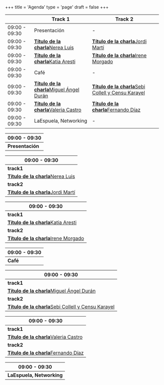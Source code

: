 +++
title = 'Agenda'
type = 'page'
draft = false
+++

<div class="hidden-small table">

|               | Track 1                                                                        | Track 2                                                                            |
| ------------- | ------------------------------------------------------------------------------ | ---------------------------------------------------------------------------------- |
| 09:00 - 09:30 | Presentación                                                                   | -                                                                                  |
| 09:00 - 09:30 | [**Título de la charla**Nerea Luis](/speakers/nerea-luis#talk)                 | [**Título de la charla**Jordi Martí](/speakers/jordi-marti#talk)                   |
| 09:00 - 09:30 | [**Título de la charla**Katia Aresti](/speakers/katia-aresti#talk)             | [**Título de la charla**Irene Morgado](/speakers/irene-morgado#talk)               |
| 09:00 - 09:30 | Café                                                                           | -                                                                                  |
| 09:00 - 09:30 | [**Título de la charla**Miguel Ángel Durán](/speakers/miguel-angel-duran#talk) | [**Título de la charla**Sebi Collell y Censu Karayel](/speakers/sebi-collell#talk) |
| 09:00 - 09:30 | [**Título de la charla**Valeria Castro](/speakers/valeria-castro#talk)         | [**Título de la charla**Fernando Díaz](/speakers/fernando-diaz#talk)               |
| 09:00 - 09:30 | LaEspuela, Networking                                                          | -                                                                                  |

</div>

<div class="hidden-big table">

| 09:00 - 09:30    |
| ---------------- |
| **Presentación** |

| 09:00 - 09:30                                                    |
| ---------------------------------------------------------------- |
| **track1**                                                       |
| [**Título de la charla**Nerea Luis](/speakers/nerea-luis#talk)   |
| **track2**                                                       |
| [**Título de la charla**Jordi Martí](/speakers/jordi-marti#talk) |

| 09:00 - 09:30                                                        |
| -------------------------------------------------------------------- |
| **track1**                                                           |
| [**Título de la charla**Katia Aresti](/speakers/katia-aresti#talk)   |
| **track2**                                                           |
| [**Título de la charla**Irene Morgado](/speakers/irene-morgado#talk) |

| 09:00 - 09:30 |
| ------------- |
| **Café**      |

| 09:00 - 09:30                                                                      |
| ---------------------------------------------------------------------------------- |
| **track1**                                                                         |
| [**Título de la charla**Miguel Ángel Durán](/speakers/miguel-angel-duran#talk)     |
| **track2**                                                                         |
| [**Título de la charla**Sebi Collell y Censu Karayel](/speakers/sebi-collell#talk) |

| 09:00 - 09:30                                                          |
| ---------------------------------------------------------------------- |
| **track1**                                                             |
| [**Título de la charla**Valeria Castro](/speakers/valeria-castro#talk) |
| **track2**                                                             |
| [**Título de la charla**Fernando Díaz](/speakers/fernando-diaz#talk)   |

| 09:00 - 09:30             |
| ------------------------- |
| **LaEspuela, Networking** |

</div>
